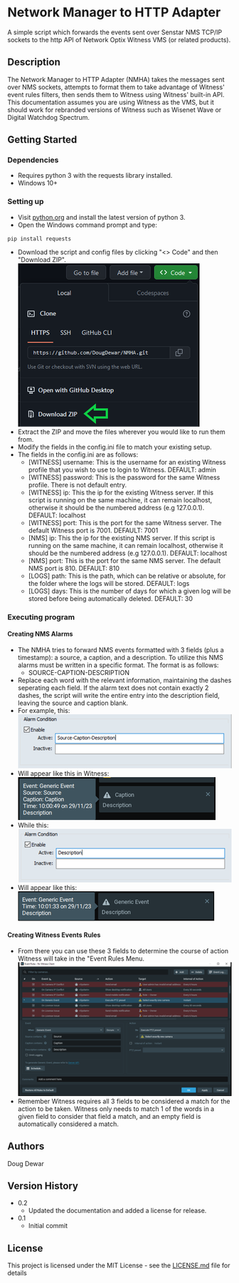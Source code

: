 # Network Manager to HTTP Adapter

A simple script which forwards the events sent over Senstar NMS TCP/IP sockets to the http API of Network Optix Witness VMS (or related products).

## Description

The Network Manager to HTTP Adapter (NMHA) takes the messages sent over NMS sockets, attempts to format them to take advantage of Witness' event rules filters, then sends them to Witness using Witness' built-in API. This documentation assumes you are using Witness as the VMS, but it should work for rebranded versions of Witness such as Wisenet Wave or Digital Watchdog Spectrum.

## Getting Started

### Dependencies

* Requires python 3 with the requests library installed.
* Windows 10+

### Setting up

* Visit [python.org](https://www.python.org/) and install the latest version of python 3.
* Open the Windows command prompt and type:
```
pip install requests
```
* Download the script and config files by clicking "<> Code" and then "Download ZIP".\
![](images/DownloadZip.png)
* Extract the ZIP and move the files wherever you would like to run them from.
* Modify the fields in the config.ini file to match your existing setup.
* The fields in the config.ini are as follows:
    * [WITNESS] username: This is the username for an existing Witness profile that you wish to use to login to Witness. DEFAULT: admin
    * [WITNESS] password: This is the password for the same Witness profile. There is not default entry.
    * [WITNESS] ip: This the ip for the existing Witness server. If this script is running on the same machine, it can remain localhost, otherwise it should be the numbered address (e.g 127.0.0.1). DEFAULT: localhost
    * [WITNESS] port: This is the port for the same Witness server. The default Witness port is 7001. DEFAULT: 7001
    * [NMS] ip: This the ip for the existing NMS server. If this script is running on the same machine, it can remain localhost, otherwise it should be the numbered address (e.g 127.0.0.1). DEFAULT: localhost
    * [NMS] port: This is the port for the same NMS server. The default NMS port is 810. DEFAULT: 810
    * [LOGS] path: This is the path, which can be relative or absolute, for the folder where the logs will be stored. DEFAULT: logs
    * [LOGS] days: This is the number of days for which a given log will be stored before being automatically deleted. DEFAULT: 30

### Executing program

#### Creating NMS Alarms
* The NMHA tries to forward NMS events formatted with 3 fields (plus a timestamp): a source, a caption, and a description. To utilize this NMS alarms must be written in a specific format. The format is as follows:
    * SOURCE-CAPTION-DESCRIPTION
* Replace each word with the relevant information, maintaining the dashes seperating each field. If the alarm text does not contain exactly 2 dashes, the script will write the entire entry into the description field, leaving the source and caption blank.
* For example, this:\
![](images/NMSAlert1.png)
* Will appear like this in Witness:\
![](images/WitnessAlert1.png)
* While this:\
![](images/NMSAlert2.png)
* Will appear like this:\
![](images/WitnessAlert2.png)

#### Creating Witness Events Rules
* From there you can use these 3 fields to determine the course of action Witness will take in the "Event Rules Menu.\
![](images/WitnessEventRules.png)
* Remember Witness requires all 3 fields to be considered a match for the action to be taken. Witness only needs to match 1 of the words in a given field  to consider that field a match, and an empty field is automatically considered a match.


## Authors

Doug Dewar

## Version History

* 0.2
    * Updated the documentation and added a license for release.
* 0.1
    * Initial commit

## License

This project is licensed under the MIT License - see the [LICENSE.md](LICENSE.md) file for details